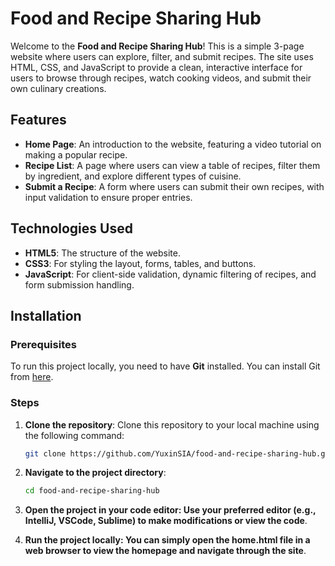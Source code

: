 # Food and Recipe Sharing Hub

Welcome to the **Food and Recipe Sharing Hub**! This is a simple 3-page website where users can explore, filter, and submit recipes. The site uses HTML, CSS, and JavaScript to provide a clean, interactive interface for users to browse through recipes, watch cooking videos, and submit their own culinary creations.

## Features

- **Home Page**: An introduction to the website, featuring a video tutorial on making a popular recipe.
- **Recipe List**: A page where users can view a table of recipes, filter them by ingredient, and explore different types of cuisine.
- **Submit a Recipe**: A form where users can submit their own recipes, with input validation to ensure proper entries.

## Technologies Used

- **HTML5**: The structure of the website.
- **CSS3**: For styling the layout, forms, tables, and buttons.
- **JavaScript**: For client-side validation, dynamic filtering of recipes, and form submission handling.


## Installation

### Prerequisites
To run this project locally, you need to have **Git** installed. You can install Git from [here](https://git-scm.com).

### Steps

1. **Clone the repository**:
   Clone this repository to your local machine using the following command:
   
   ```bash
   git clone https://github.com/YuxinSIA/food-and-recipe-sharing-hub.git
2. **Navigate to the project directory**:
   ```bash
   cd food-and-recipe-sharing-hub
3. **Open the project in your code editor: Use your preferred editor (e.g., IntelliJ, VSCode, Sublime) to make modifications or view the code**.
4. **Run the project locally: You can simply open the home.html file in a web browser to view the homepage and navigate through the site**.


